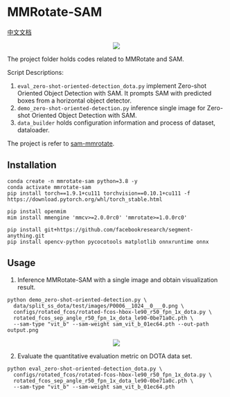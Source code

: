 # MMRotate-SAM

[中文文档](README_CN.md)

<div align=center>
<img src="https://user-images.githubusercontent.com/27466624/231659969-adf7dd4d-fcec-4677-9105-aa72b2ced00f.PNG"/>
</div>

The project folder holds codes related to MMRotate and SAM.

Script Descriptions:

1. `eval_zero-shot-oriented-detection_dota.py` implement Zero-shot Oriented Object Detection with SAM. It prompts SAM with predicted boxes from a horizontal object detector.
2. `demo_zero-shot-oriented-detection.py` inference single image for Zero-shot Oriented Object Detection with SAM.
3. `data_builder` holds configuration information and process of dataset, dataloader.

The project is refer to [sam-mmrotate](https://github.com/Li-Qingyun/sam-mmrotate).

## Installation

```shell
conda create -n mmrotate-sam python=3.8 -y
conda activate mmrotate-sam
pip install torch==1.9.1+cu111 torchvision==0.10.1+cu111 -f https://download.pytorch.org/whl/torch_stable.html

pip install openmim
mim install mmengine 'mmcv>=2.0.0rc0' 'mmrotate>=1.0.0rc0'

pip install git+https://github.com/facebookresearch/segment-anything.git
pip install opencv-python pycocotools matplotlib onnxruntime onnx
```

## Usage

1. Inference MMRotate-SAM with a single image and obtain visualization result.

```shell
python demo_zero-shot-oriented-detection.py \
  data/split_ss_dota/test/images/P0006__1024__0___0.png \
  configs/rotated_fcos/rotated-fcos-hbox-le90_r50_fpn_1x_dota.py \
  rotated_fcos_sep_angle_r50_fpn_1x_dota_le90-0be71a0c.pth \
  --sam-type "vit_b" --sam-weight sam_vit_b_01ec64.pth --out-path output.png
```

<div align=center>
<img src="https://user-images.githubusercontent.com/79644233/231568599-58694ec9-a3b1-44a4-833f-74cfb4d4ca45.png"/>
</div>

2. Evaluate the quantitative evaluation metric on DOTA data set.

```shell
python eval_zero-shot-oriented-detection_dota.py \
  configs/rotated_fcos/rotated-fcos-hbox-le90_r50_fpn_1x_dota.py \
  rotated_fcos_sep_angle_r50_fpn_1x_dota_le90-0be71a0c.pth \
  --sam-type "vit_b" --sam-weight sam_vit_b_01ec64.pth
```
